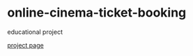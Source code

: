 # online-cinema-ticket-booking
educational project

[project page](https://zalyora.github.io/online-cinema-ticket-booking/)
